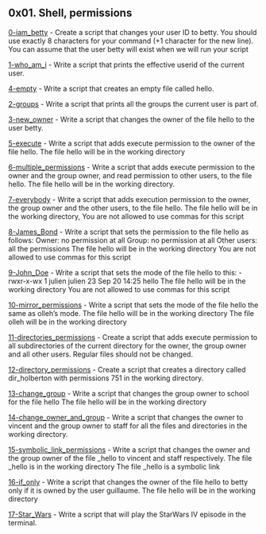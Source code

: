 ## 0x01. Shell, permissions

[0-iam_betty](./0-iam_betty)  - Create a script that changes your user ID to betty. You should use exactly 8 characters for your command (+1 character for the new line). You can assume that the user betty will exist when we will run your script

[1-who_am_i](./1-who_am_i) - Write a script that prints the effective userid of the current user.

[4-empty](./4-empty) - Write a script that creates an empty file called hello.

[2-groups](./2-groups) - Write a script that prints all the groups the current user is part of.

[3-new_owner](./3-new_owner) - Write a script that changes the owner of the file hello to the user betty.

[5-execute](./5-execute) - Write a script that adds execute permission to the owner of the file hello. The file hello will be in the working directory

[6-multiple_permissions](./6-multiple_permissions) - Write a script that adds execute permission to the owner and the group owner, and read permission to other users, to the file hello. The file hello will be in the working directory.

[7-everybody](./7-everybody) - Write a script that adds execution permission to the owner, the group owner and the other users, to the file hello. The file hello will be in the working directory,  You are not allowed to use commas for this script

[8-James_Bond](./8-James_Bond) - Write a script that sets the permission to the file hello as follows:
Owner: no permission at all
Group: no permission at all
Other users: all the permissions
The file hello will be in the working directory You are not allowed to use commas for this script

[9-John_Doe](./9-John_Doe) - Write a script that sets the mode of the file hello to this:
-rwxr-x-wx 1 julien julien 23 Sep 20 14:25 hello
The file hello will be in the working directory
You are not allowed to use commas for this script

[10-mirror_permissions](./10-mirror_permissions) - Write a script that sets the mode of the file hello the same as olleh’s mode.
The file hello will be in the working directory
The file olleh will be in the working directory

[11-directories_permissions](./11-directories_permissions) - Create a script that adds execute permission to all subdirectories of the current directory for the owner, the group owner and all other users. Regular files should not be changed.

[12-directory_permissions](./12-directory_permissions) - Create a script that creates a directory called dir_holberton with permissions 751 in the working directory.

[13-change_group](./13-change_group) - Write a script that changes the group owner to school for the file hello
The file hello will be in the working directory

[14-change_owner_and_group](./100-change_owner_and_group) - Write a script that changes the owner to vincent and the group owner to staff for all the files and directories in the working directory.

[15-symbolic_link_permissions](./101-symbolic_link_permissions) - Write a script that changes the owner and the group owner of the file _hello to vincent and staff respectively.
The file _hello is in the working directory
The file _hello is a symbolic link

[16-if_only](./102-if_only) - Write a script that changes the owner of the file hello to betty only if it is owned by the user guillaume.
The file hello will be in the working directory

[17-Star_Wars](./103-Star_Wars) - Write a script that will play the StarWars IV episode in the terminal.

